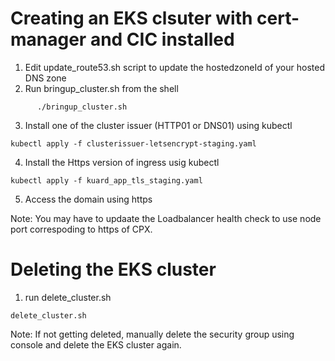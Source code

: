 # Creating an EKS clsuter with cert-manager and CIC installed

1. Edit update_route53.sh script to update the hostedzoneId of your hosted DNS zone 
2. Run bringup_cluster.sh from the shell 
```
      ./bringup_cluster.sh
```
3. Install one of the cluster issuer (HTTP01 or DNS01) using kubectl 
```
kubectl apply -f clusterissuer-letsencrypt-staging.yaml 
``` 
4.  Install the Https version of ingress usig kubectl 
```
kubectl apply -f kuard_app_tls_staging.yaml
```
5. Access the domain using https

Note: You may have to updaate the Loadbalancer health check to use node port correspoding to https of CPX. 

# Deleting the EKS cluster
1. run delete_cluster.sh 
```
delete_cluster.sh
``` 
Note: If not getting deleted, manually delete the security group using console and delete the EKS cluster again. 

